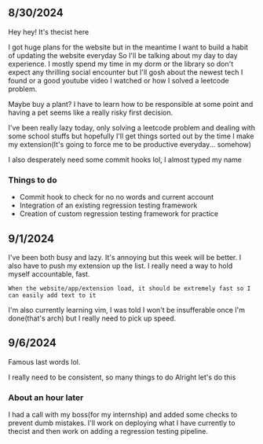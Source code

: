 ## 8/30/2024
Hey hey!
It's thecist here

I got huge plans for the website but in the meantime I want to build a habit of updating the website everyday
So I'll be talking about my day to day experience. I mostly spend my time in my dorm or the library so don't expect any thrilling social encounter but I'll gosh about the newest tech I found or a good youtube video I watched or how I solved a leetcode problem.

Maybe buy a plant? I have to learn how to be responsible at some point and having a pet seems like a really risky first decision.

I've been really lazy today, only solving a leetcode problem and dealing with some school stuffs but hopefully I'll get things sorted out by the time I make my extension(It's going to force me to be productive everyday... somehow)

I also desperately need some commit hooks lol, I almost typed my name

### Things to do
- Commit hook to check for no no words and current account
- Integration of an existing regression testing framework
- Creation of custom regression testing framework for practice

## 9/1/2024
I've been both busy and lazy. It's annoying but this week will be better. I also have to push my extension up the list. I really need a way to hold myself accountable, fast.

```
When the website/app/extension load, it should be extremely fast so I can easily add text to it
```

I'm also currently learning vim, I was told I won't be insufferable once I'm done(that's arch) but I really need to pick up speed.

## 9/6/2024
Famous last words lol.

I really need to be consistent, so many things to do
Alright let's do this

### About an hour later
I had a call with my boss(for my internship) and added some checks to prevent dumb mistakes. I'll work on deploying what I have currently to thecist and then work on adding a regression testing pipeline.